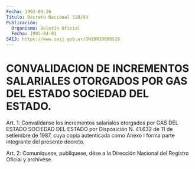 ```yaml
---
Fecha: 1993-03-26
Título: Decreto Nacional 528/93
Publicación:
  Organismo: Boletín Oficial
  Fecha: 1993-04-01
SAIJ: https://www.saij.gob.ar/DN19930000528
---
```

# CONVALIDACION DE INCREMENTOS SALARIALES OTORGADOS POR GAS DEL ESTADO SOCIEDAD DEL ESTADO.

<a id="1"></a>
Art.  1: Convalídanse los incrementos salariales otorgados por GAS DEL ESTADO  SOCIEDAD DEL ESTADO por Disposición N. 41.632 de 11 de setiembre de 1987,  cuya  copia  autenticada  como Anexo I forma parte integrante del presente decreto.

<a id="2"></a>
Art.  2: Comuníquese, publíquese, dése a la Dirección Nacional del Registro Oficial y archívese.